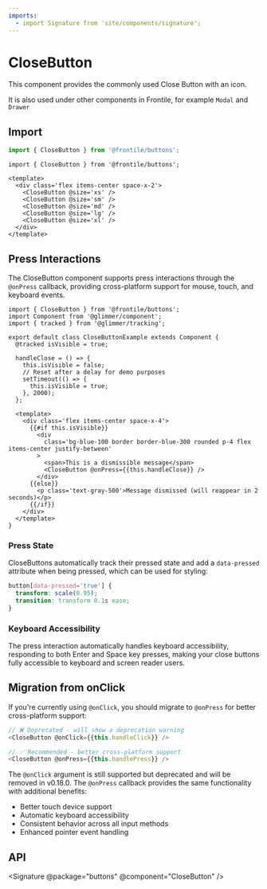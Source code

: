 ```yaml
---
imports:
  - import Signature from 'site/components/signature';
---
```


# CloseButton

This component provides the commonly used Close Button with an icon.

It is also used under other components in Frontile, for example `Modal` and `Drawer`

## Import

```js
import { CloseButton } from '@frontile/buttons';
```

```gjs preview
import { CloseButton } from '@frontile/buttons';

<template>
  <div class='flex items-center space-x-2'>
    <CloseButton @size='xs' />
    <CloseButton @size='sm' />
    <CloseButton @size='md' />
    <CloseButton @size='lg' />
    <CloseButton @size='xl' />
  </div>
</template>
```

## Press Interactions

The CloseButton component supports press interactions through the `@onPress` callback, providing cross-platform support for mouse, touch, and keyboard events.

```gjs preview
import { CloseButton } from '@frontile/buttons';
import Component from '@glimmer/component';
import { tracked } from '@glimmer/tracking';

export default class CloseButtonExample extends Component {
  @tracked isVisible = true;

  handleClose = () => {
    this.isVisible = false;
    // Reset after a delay for demo purposes
    setTimeout(() => {
      this.isVisible = true;
    }, 2000);
  };

  <template>
    <div class='flex items-center space-x-4'>
      {{#if this.isVisible}}
        <div
          class='bg-blue-100 border border-blue-300 rounded p-4 flex items-center justify-between'
        >
          <span>This is a dismissible message</span>
          <CloseButton @onPress={{this.handleClose}} />
        </div>
      {{else}}
        <p class='text-gray-500'>Message dismissed (will reappear in 2 seconds)</p>
      {{/if}}
    </div>
  </template>
}
```

### Press State

CloseButtons automatically track their pressed state and add a `data-pressed` attribute when being pressed, which can be used for styling:

```css
button[data-pressed='true'] {
  transform: scale(0.95);
  transition: transform 0.1s ease;
}
```

### Keyboard Accessibility

The press interaction automatically handles keyboard accessibility, responding to both Enter and Space key presses, making your close buttons fully accessible to keyboard and screen reader users.

## Migration from onClick

If you're currently using `@onClick`, you should migrate to `@onPress` for better cross-platform support:

```js
// ❌ Deprecated - will show a deprecation warning
<CloseButton @onClick={{this.handleClick}} />

// ✅ Recommended - better cross-platform support
<CloseButton @onPress={{this.handlePress}} />
```

The `@onClick` argument is still supported but deprecated and will be removed in v0.18.0. The `@onPress` callback provides the same functionality with additional benefits:

- Better touch device support
- Automatic keyboard accessibility
- Consistent behavior across all input methods
- Enhanced pointer event handling

## API

<Signature @package="buttons" @component="CloseButton" />
